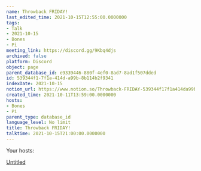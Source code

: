 ```yaml
---
name: Throwback FRIDAY!
last_edited_time: 2021-10-15T12:55:00.0000000
tags:
- Talk
- 2021-10-15
- Bones
- Pi
meeting_link: https://discord.gg/9Kbq4djs
archived: false
platform: Discord
object: page
parent_database_id: e9339446-880f-4ef0-8ad7-8ad1f507dded
id: 539344f1-7f1a-414d-a99b-8b114b2f9341
indexDate: 2021-10-15
notion_url: https://www.notion.so/Throwback-FRIDAY-539344f17f1a414da99b8b114b2f9341
created_time: 2021-10-11T13:59:00.0000000
hosts:
- Bones
- Pi
parent_type: database_id
language_level: No limit
title: Throwback FRIDAY!
talktime: 2021-10-15T21:00:00.0000000
---
```




Your hosts:

[Untitled](https://www.notion.so/482e61b02b9c4456b2b4fe86bb7544c6)   





